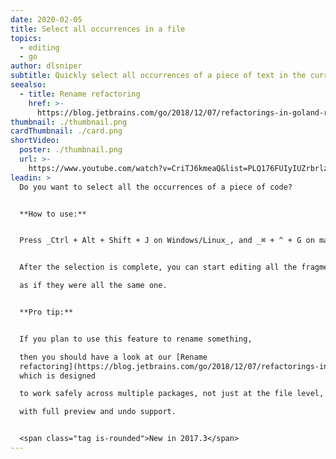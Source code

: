 ```yaml
---
date: 2020-02-05
title: Select all occurrences in a file
topics:
  - editing
  - go
author: dlsniper
subtitle: Quickly select all occurrences of a piece of text in the current file
seealso:
  - title: Rename refactoring
    href: >-
      https://blog.jetbrains.com/go/2018/12/07/refactorings-in-goland-rename-refactoring/
thumbnail: ./thumbnail.png
cardThumbnail: ./card.png
shortVideo:
  poster: ./thumbnail.png
  url: >-
    https://www.youtube.com/watch?v=CriTJ6kmeaQ&list=PLQ176FUIyIUZrbrlz4AY1V8VzBJKZyVlW&index=104
leadin: >
  Do you want to select all the occurrences of a piece of code?


  **How to use:**


  Press _Ctrl + Alt + Shift + J on Windows/Linux_, and _⌘ + ^ + G on macOS_.


  After the selection is complete, you can start editing all the fragments

  as if they were all the same one.


  **Pro tip:**


  If you plan to use this feature to rename something,

  then you should have a look at our [Rename
  refactoring](https://blog.jetbrains.com/go/2018/12/07/refactorings-in-goland-rename-refactoring/),
  which is designed

  to work safely across multiple packages, not just at the file level,

  with full preview and undo support.


  <span class="tag is-rounded">New in 2017.3</span>
---
```


